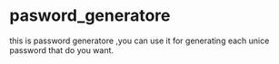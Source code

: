 # pasword_generatore
this is password generatore ,you can use it for generating each unice password that do you want.
